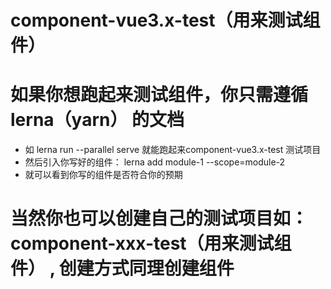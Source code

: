 <!--
 * @Description: 
 * @Author: 司马老贼
 * @Date: 2021-07-20 17:36:56
 * @LastEditTime: 2021-07-22 19:25:11
 * @LastEditors: 司马老贼
-->
# component-vue3.x-test（用来测试组件）

# 如果你想跑起来测试组件，你只需遵循lerna（yarn） 的文档

+ 如 lerna run --parallel serve  就能跑起来component-vue3.x-test 测试项目
+ 然后引入你写好的组件： lerna add module-1 --scope=module-2
+ 就可以看到你写的组件是否符合你的预期



# 当然你也可以创建自己的测试项目如： component-xxx-test（用来测试组件） , 创建方式同理创建组件